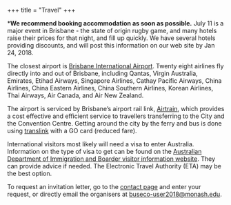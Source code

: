 +++
title = "Travel"
+++

***We recommend booking accommodation as soon as possible.** July 11 is a major event in Brisbane - the state of origin rugby game, and many hotels raise their prices for that night, and fill up quickly. We have several hotels providing discounts, and will post this information on our web site by Jan 24, 2018. 

The closest airport is [Brisbane International Airport](http://www.bne.com.au). Twenty eight airlines fly directly into and out of Brisbane, including Qantas, Virgin Australia, Emirates, Etihad Airways, Singapore Airlines, Cathay Pacific Airways, China Airlines, China Eastern Airlines, China Southern Airlines, Korean Airlines, Thai Airways, Air Canada, and Air New Zealand.

The airport is serviced by Brisbane’s airport rail link, [Airtrain](https://airtrain.com.au), which provides a cost effective and efficient service to travellers transferring to the City and the Convention Centre. Getting around the city by the ferry and bus is done using [translink](https://translink.com.au) with a GO card (reduced fare). 

International visitors most likely will need a visa to enter Australia. Information on the type of visa to get can be found on the [Australian Department of Immigration and Boarder visitor information website](http://www.homeaffairs.gov.au/Trav/Visi/Visi). They can provide advice if needed. The Electronic Travel Authority (ETA) may be the best option.

To request an invitation letter, go to the [contact page](contact) and enter your request, or directly email the organisers at buseco-user2018@monash.edu.

